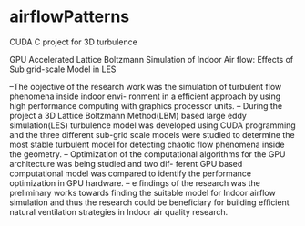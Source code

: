 # airflowPatterns
CUDA C project for 3D turbulence 

GPU Accelerated Lattice Boltzmann Simulation of Indoor Air flow: Effects of Sub grid-scale Model in
LES

–The objective of the research work was the simulation of turbulent flow phenomena inside indoor envi-
ronment in a efficient approach by using high performance computing with graphics processor units.
– During the project a 3D Lattice Boltzmann Method(LBM) based large eddy simulation(LES) turbulence
model was developed using CUDA programming and the three different sub-grid scale models were
studied to determine the most stable turbulent model for detecting chaotic flow phenomena inside the
geometry.
– Optimization of the computational algorithms for the GPU architecture was being studied and two dif-
ferent GPU based computational model was compared to identify the performance optimization in GPU
hardware.
–
e findings of the research was the preliminary works towards finding the suitable model for Indoor
airflow simulation and thus the research could be beneficiary for building efficient natural ventilation
strategies in Indoor air quality research.
